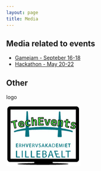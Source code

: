 ```yaml
---
layout: page
title: Media
---
```



Media related to events
-----------------------

* [Gamejam - Septeber 16-18](gamejam_2016_sep)
* [Hackathon - May 20-22](hackathon_2016_may)


Other
------
 
logo

![logo](logo1.png)
